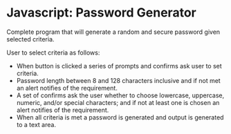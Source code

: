 # Javascript: Password Generator

Complete program that will generate a random and secure password given selected criteria.

User to select criteria as follows:

* When button is clicked a series of prompts and confirms ask user to set criteria.
* Password length between 8 and 128 characters inclusive and if not met an alert notifies of the requirement.
* A set of confirms ask the user whether to choose lowercase, uppercase, numeric, and/or special characters; and if not at least one is chosen an alert notifies of the requirement.
* When all criteria is met a password is generated and output is generated to a text area.